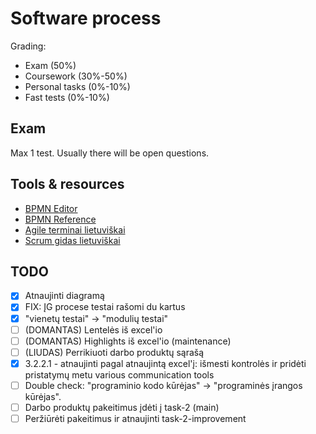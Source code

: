 

# Software process

Grading:

- Exam (50%)
- Coursework (30%-50%)
- Personal tasks (0%-10%)
- Fast tests (0%-10%)


## Exam

Max 1 test.
Usually there will be open questions.

## Tools & resources

- [BPMN Editor](https://demo.bpmn.io/s/start)
- [BPMN Reference](https://camunda.com/bpmn/reference/)
- [Agile terminai lietuviškai](https://agile.lt/agile-lietuviskai/)
- [Scrum gidas lietuviškai](https://scrumguides.org/docs/scrumguide/v2020/2020-Scrum-Guide-Lithuanian.pdf)

## TODO
- [X] Atnaujinti diagramą
- [X] FIX: ĮG procese testai rašomi du kartus
- [X] "vienetų testai" -> "modulių testai"
- [ ] (DOMANTAS) Lentelės iš excel'io 
- [ ] (DOMANTAS) Highlights iš excel'io (maintenance)
- [ ] (LIUDAS) Perrikiuoti darbo produktų sąrašą
- [X] 3.2.2.1 - atnaujinti pagal atnaujintą excel'į: išmesti kontrolės ir pridėti pristatymų metu various communication tools
- [ ] Double check: "programinio kodo kūrėjas" -> "programinės įrangos kūrėjas".
- [ ] Darbo produktų pakeitimus įdėti į task-2 (main)
- [ ] Peržiūrėti pakeitimus ir atnaujinti task-2-improvement